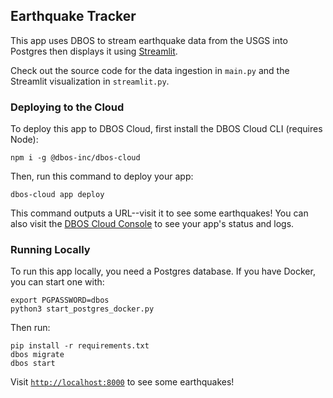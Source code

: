 ## Earthquake Tracker

This app uses DBOS to stream earthquake data from the USGS into Postgres then displays it using [Streamlit](https://streamlit.io/).

Check out the source code for the data ingestion in `main.py` and the Streamlit visualization in `streamlit.py`.

### Deploying to the Cloud

To deploy this app to DBOS Cloud, first install the DBOS Cloud CLI (requires Node):

```shell
npm i -g @dbos-inc/dbos-cloud
```

Then, run this command to deploy your app:

```shell
dbos-cloud app deploy
```

This command outputs a URL--visit it to see some earthquakes!
You can also visit the [DBOS Cloud Console](https://console.dbos.dev/) to see your app's status and logs.

### Running Locally

To run this app locally, you need a Postgres database.
If you have Docker, you can start one with:

```shell
export PGPASSWORD=dbos
python3 start_postgres_docker.py
```

Then run:

```shell
pip install -r requirements.txt
dbos migrate
dbos start
```

Visit [`http://localhost:8000`](http://localhost:8000) to see some earthquakes!
